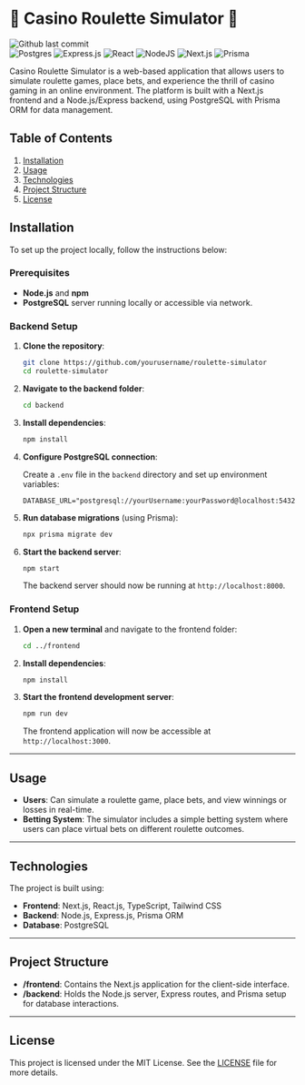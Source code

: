 # 🎲 Casino Roulette Simulator 🎲

![Github last commit](https://img.shields.io/github/last-commit/yourusername/roulette-simulator) <br />
![Postgres](https://img.shields.io/badge/postgres-%23316192.svg?style=for-the-badge&logo=postgresql&logoColor=white) ![Express.js](https://img.shields.io/badge/express.js-%23404d59.svg?style=for-the-badge&logo=express&logoColor=%2361DAFB) ![React](https://img.shields.io/badge/react-%2320232a.svg?style=for-the-badge&logo=react&logoColor=%2361DAFB) ![NodeJS](https://img.shields.io/badge/node.js-6DA55F?style=for-the-badge&logo=node.js&logoColor=white) ![Next.js](https://img.shields.io/badge/next.js-%23000000.svg?style=for-the-badge&logo=next.js&logoColor=white) ![Prisma](https://img.shields.io/badge/prisma-1B222D?style=for-the-badge&logo=prisma&logoColor=white)

Casino Roulette Simulator is a web-based application that allows users to simulate roulette games, place bets, and experience the thrill of casino gaming in an online environment. The platform is built with a Next.js frontend and a Node.js/Express backend, using PostgreSQL with Prisma ORM for data management.

## Table of Contents
1. [Installation](#installation)
2. [Usage](#usage)
3. [Technologies](#technologies)
4. [Project Structure](#project-structure)
5. [License](#license)

## Installation

To set up the project locally, follow the instructions below:

### Prerequisites

- **Node.js** and **npm**
- **PostgreSQL** server running locally or accessible via network.

### Backend Setup

1. **Clone the repository**:

    ```bash
    git clone https://github.com/yourusername/roulette-simulator
    cd roulette-simulator
    ```

2. **Navigate to the backend folder**:

    ```bash
    cd backend
    ```

3. **Install dependencies**:

    ```bash
    npm install
    ```

4. **Configure PostgreSQL connection**:

    Create a `.env` file in the `backend` directory and set up environment variables:

    ```plaintext
    DATABASE_URL="postgresql://yourUsername:yourPassword@localhost:5432/yourDatabaseName"
    ```

5. **Run database migrations** (using Prisma):

    ```bash
    npx prisma migrate dev
    ```

6. **Start the backend server**:

    ```bash
    npm start
    ```

   The backend server should now be running at `http://localhost:8000`.

### Frontend Setup

1. **Open a new terminal** and navigate to the frontend folder:

    ```bash
    cd ../frontend
    ```

2. **Install dependencies**:

    ```bash
    npm install
    ```

3. **Start the frontend development server**:

    ```bash
    npm run dev
    ```

   The frontend application will now be accessible at `http://localhost:3000`.

----------

## Usage

- **Users**: Can simulate a roulette game, place bets, and view winnings or losses in real-time.
- **Betting System**: The simulator includes a simple betting system where users can place virtual bets on different roulette outcomes.

----------

## Technologies

The project is built using:

- **Frontend**: Next.js, React.js, TypeScript, Tailwind CSS
- **Backend**: Node.js, Express.js, Prisma ORM
- **Database**: PostgreSQL

----------

## Project Structure

- **/frontend**: Contains the Next.js application for the client-side interface.
- **/backend**: Holds the Node.js server, Express routes, and Prisma setup for database interactions.

----------

## License

This project is licensed under the MIT License. See the [LICENSE](LICENSE) file for more details.
